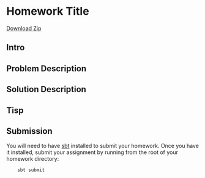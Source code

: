# Homework Title

[Download Zip](https://github.gatech.edu/$semester$/$name$/archive/master.zip)

## Intro

## Problem Description

## Solution Description

## Tisp

## Submission

You will need to have [sbt](http://www.scala-sbt.org/download.html) installed to submit your homework. Once you have it installed, submit your assignment by running from the root of your homework directory:

        sbt submit

